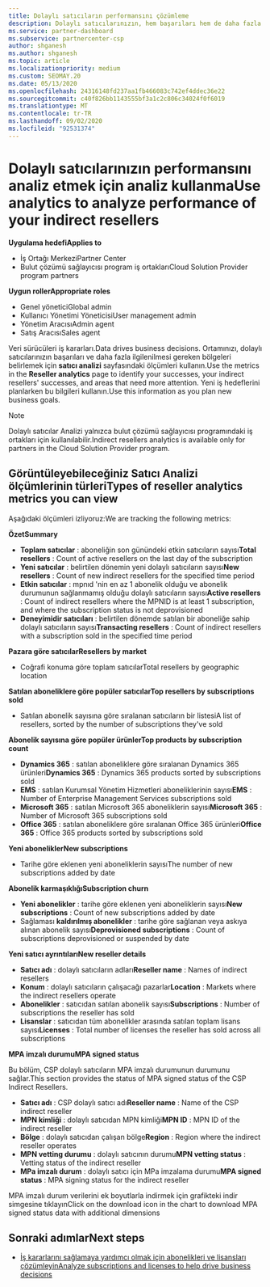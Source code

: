 ```yaml
---
title: Dolaylı satıcıların performansını çözümleme
description: Dolaylı satıcılarınızın, hem başarıları hem de daha fazla ilgilenilmesi gerekebilecek alanlarında nasıl çalıştığını öğrenmek için analiz kullanın.
ms.service: partner-dashboard
ms.subservice: partnercenter-csp
author: shganesh
ms.author: shganesh
ms.topic: article
ms.localizationpriority: medium
ms.custom: SEOMAY.20
ms.date: 05/13/2020
ms.openlocfilehash: 24316148fd237aa1fb466083c742ef4ddec36e22
ms.sourcegitcommit: c40f826bb1143555bf3a1c2c806c34024f0f6019
ms.translationtype: MT
ms.contentlocale: tr-TR
ms.lasthandoff: 09/02/2020
ms.locfileid: "92531374"
---
```

# <a name="use-analytics-to-analyze-performance-of-your-indirect-resellers"></a><span data-ttu-id="0fb10-103">Dolaylı satıcılarınızın performansını analiz etmek için analiz kullanma</span><span class="sxs-lookup"><span data-stu-id="0fb10-103">Use analytics to analyze performance of your indirect resellers</span></span>

<span data-ttu-id="0fb10-104">**Uygulama hedefi**</span><span class="sxs-lookup"><span data-stu-id="0fb10-104">**Applies to**</span></span>

- <span data-ttu-id="0fb10-105">İş Ortağı Merkezi</span><span class="sxs-lookup"><span data-stu-id="0fb10-105">Partner Center</span></span>
- <span data-ttu-id="0fb10-106">Bulut çözümü sağlayıcısı program iş ortakları</span><span class="sxs-lookup"><span data-stu-id="0fb10-106">Cloud Solution Provider program partners</span></span>

<span data-ttu-id="0fb10-107">**Uygun roller**</span><span class="sxs-lookup"><span data-stu-id="0fb10-107">**Appropriate roles**</span></span>

- <span data-ttu-id="0fb10-108">Genel yönetici</span><span class="sxs-lookup"><span data-stu-id="0fb10-108">Global admin</span></span>
- <span data-ttu-id="0fb10-109">Kullanıcı Yönetimi Yöneticisi</span><span class="sxs-lookup"><span data-stu-id="0fb10-109">User management admin</span></span>
- <span data-ttu-id="0fb10-110">Yönetim Aracısı</span><span class="sxs-lookup"><span data-stu-id="0fb10-110">Admin agent</span></span>
- <span data-ttu-id="0fb10-111">Satış Aracısı</span><span class="sxs-lookup"><span data-stu-id="0fb10-111">Sales agent</span></span>

<span data-ttu-id="0fb10-112">Veri sürücüleri iş kararları.</span><span class="sxs-lookup"><span data-stu-id="0fb10-112">Data drives business decisions.</span></span> <span data-ttu-id="0fb10-113">Ortamınızı, dolaylı satıcılarınızın başarıları ve daha fazla ilgilenilmesi gereken bölgeleri belirlemek için **satıcı analizi** sayfasındaki ölçümleri kullanın.</span><span class="sxs-lookup"><span data-stu-id="0fb10-113">Use the metrics in the **Reseller analytics** page to identify your successes, your indirect resellers' successes, and areas that need more attention.</span></span> <span data-ttu-id="0fb10-114">Yeni iş hedeflerini planlarken bu bilgileri kullanın.</span><span class="sxs-lookup"><span data-stu-id="0fb10-114">Use this information as you plan new business goals.</span></span>

> [!NOTE]
> <span data-ttu-id="0fb10-115">Dolaylı satıcılar Analizi yalnızca bulut çözümü sağlayıcısı programındaki iş ortakları için kullanılabilir.</span><span class="sxs-lookup"><span data-stu-id="0fb10-115">Indirect resellers analytics is available only for partners in the Cloud Solution Provider program.</span></span>

## <a name="types-of-reseller-analytics-metrics-you-can-view"></a><span data-ttu-id="0fb10-116">Görüntüleyebileceğiniz Satıcı Analizi ölçümlerinin türleri</span><span class="sxs-lookup"><span data-stu-id="0fb10-116">Types of reseller analytics metrics you can view</span></span>

<span data-ttu-id="0fb10-117">Aşağıdaki ölçümleri izliyoruz:</span><span class="sxs-lookup"><span data-stu-id="0fb10-117">We are tracking the following metrics:</span></span>

<span data-ttu-id="0fb10-118">**Özet**</span><span class="sxs-lookup"><span data-stu-id="0fb10-118">**Summary**</span></span>  
 - <span data-ttu-id="0fb10-119">**Toplam satıcılar** : aboneliğin son günündeki etkin satıcıların sayısı</span><span class="sxs-lookup"><span data-stu-id="0fb10-119">**Total resellers** : Count of active resellers on the last day of the subscription</span></span>  
 - <span data-ttu-id="0fb10-120">**Yeni satıcılar** : belirtilen dönemin yeni dolaylı satıcıların sayısı</span><span class="sxs-lookup"><span data-stu-id="0fb10-120">**New resellers** : Count of new indirect resellers for the specified time period</span></span>  
 - <span data-ttu-id="0fb10-121">**Etkin satıcılar** : mpnıd 'nin en az 1 abonelik olduğu ve abonelik durumunun sağlanmamış olduğu dolaylı satıcıların sayısı</span><span class="sxs-lookup"><span data-stu-id="0fb10-121">**Active resellers** : Count of indirect resellers where the MPNID is at least 1 subscription, and where the subscription status is not deprovisioned</span></span>  
 - <span data-ttu-id="0fb10-122">**Deneyimidir satıcıları** : belirtilen dönemde satılan bir aboneliğe sahip dolaylı satıcıların sayısı</span><span class="sxs-lookup"><span data-stu-id="0fb10-122">**Transacting resellers** : Count of indirect resellers with a subscription sold in the specified time period</span></span>  

<span data-ttu-id="0fb10-123">**Pazara göre satıcılar**</span><span class="sxs-lookup"><span data-stu-id="0fb10-123">**Resellers by market**</span></span>  
 - <span data-ttu-id="0fb10-124">Coğrafi konuma göre toplam satıcılar</span><span class="sxs-lookup"><span data-stu-id="0fb10-124">Total resellers by geographic location</span></span>  

<span data-ttu-id="0fb10-125">**Satılan aboneliklere göre popüler satıcılar**</span><span class="sxs-lookup"><span data-stu-id="0fb10-125">**Top resellers by subscriptions sold**</span></span>
 - <span data-ttu-id="0fb10-126">Satılan abonelik sayısına göre sıralanan satıcıların bir listesi</span><span class="sxs-lookup"><span data-stu-id="0fb10-126">A list of resellers, sorted by the number of subscriptions they've sold</span></span>  

<span data-ttu-id="0fb10-127">**Abonelik sayısına göre popüler ürünler**</span><span class="sxs-lookup"><span data-stu-id="0fb10-127">**Top products by subscription count**</span></span>  
 - <span data-ttu-id="0fb10-128">**Dynamics 365** : satılan aboneliklere göre sıralanan Dynamics 365 ürünleri</span><span class="sxs-lookup"><span data-stu-id="0fb10-128">**Dynamics 365** : Dynamics 365 products sorted by subscriptions sold</span></span>  
 - <span data-ttu-id="0fb10-129">**EMS** : satılan Kurumsal Yönetim Hizmetleri aboneliklerinin sayısı</span><span class="sxs-lookup"><span data-stu-id="0fb10-129">**EMS** : Number of Enterprise Management Services subscriptions sold</span></span>  
 - <span data-ttu-id="0fb10-130">**Microsoft 365** : satılan Microsoft 365 aboneliklerin sayısı</span><span class="sxs-lookup"><span data-stu-id="0fb10-130">**Microsoft 365** : Number of Microsoft 365 subscriptions sold</span></span>  
 - <span data-ttu-id="0fb10-131">**Office 365** : satılan aboneliklere göre sıralanan Office 365 ürünleri</span><span class="sxs-lookup"><span data-stu-id="0fb10-131">**Office 365** : Office 365 products sorted by subscriptions sold</span></span>  

<span data-ttu-id="0fb10-132">**Yeni abonelikler**</span><span class="sxs-lookup"><span data-stu-id="0fb10-132">**New subscriptions**</span></span>  
 - <span data-ttu-id="0fb10-133">Tarihe göre eklenen yeni aboneliklerin sayısı</span><span class="sxs-lookup"><span data-stu-id="0fb10-133">The number of new subscriptions added by date</span></span>  

<span data-ttu-id="0fb10-134">**Abonelik karmaşıklığı**</span><span class="sxs-lookup"><span data-stu-id="0fb10-134">**Subscription churn**</span></span>  
 - <span data-ttu-id="0fb10-135">**Yeni abonelikler** : tarihe göre eklenen yeni aboneliklerin sayısı</span><span class="sxs-lookup"><span data-stu-id="0fb10-135">**New subscriptions** : Count of new subscriptions added by date</span></span>  
 - <span data-ttu-id="0fb10-136">Sağlaması **kaldırılmış abonelikler** : tarihe göre sağlanan veya askıya alınan abonelik sayısı</span><span class="sxs-lookup"><span data-stu-id="0fb10-136">**Deprovisioned subscriptions** : Count of subscriptions deprovisioned or suspended by date</span></span>  

<span data-ttu-id="0fb10-137">**Yeni satıcı ayrıntıları**</span><span class="sxs-lookup"><span data-stu-id="0fb10-137">**New reseller details**</span></span>  
 - <span data-ttu-id="0fb10-138">**Satıcı adı** : dolaylı satıcıların adları</span><span class="sxs-lookup"><span data-stu-id="0fb10-138">**Reseller name** : Names of indirect resellers</span></span>  
 - <span data-ttu-id="0fb10-139">**Konum** : dolaylı satıcıların çalışacağı pazarlar</span><span class="sxs-lookup"><span data-stu-id="0fb10-139">**Location** : Markets where the indirect resellers operate</span></span>  
 - <span data-ttu-id="0fb10-140">**Abonelikler** : satıcıdan satılan abonelik sayısı</span><span class="sxs-lookup"><span data-stu-id="0fb10-140">**Subscriptions** : Number of subscriptions the reseller has sold</span></span>  
 - <span data-ttu-id="0fb10-141">**Lisanslar** : satıcıdan tüm abonelikler arasında satılan toplam lisans sayısı</span><span class="sxs-lookup"><span data-stu-id="0fb10-141">**Licenses** : Total number of licenses the reseller has sold across all subscriptions</span></span>  

<span data-ttu-id="0fb10-142">**MPA imzalı durumu**</span><span class="sxs-lookup"><span data-stu-id="0fb10-142">**MPA signed status**</span></span>

<span data-ttu-id="0fb10-143">Bu bölüm, CSP dolaylı satıcıların MPA imzalı durumunun durumunu sağlar.</span><span class="sxs-lookup"><span data-stu-id="0fb10-143">This section provides the status of MPA signed status of the CSP Indirect Resellers.</span></span>

 - <span data-ttu-id="0fb10-144">**Satıcı adı** : CSP dolaylı satıcı adı</span><span class="sxs-lookup"><span data-stu-id="0fb10-144">**Reseller name** : Name of the CSP indirect reseller</span></span>
 - <span data-ttu-id="0fb10-145">**MPN kimliği** : dolaylı satıcıdan MPN kimliği</span><span class="sxs-lookup"><span data-stu-id="0fb10-145">**MPN ID** : MPN ID of the indirect reseller</span></span>
 - <span data-ttu-id="0fb10-146">**Bölge** : dolaylı satıcıdan çalışan bölge</span><span class="sxs-lookup"><span data-stu-id="0fb10-146">**Region** : Region where the indirect reseller operates</span></span>
 - <span data-ttu-id="0fb10-147">**MPN vetting durumu** : dolaylı satıcının durumu</span><span class="sxs-lookup"><span data-stu-id="0fb10-147">**MPN vetting status** : Vetting status of the indirect reseller</span></span>
 - <span data-ttu-id="0fb10-148">**MPa imzalı durum** : dolaylı satıcı için MPa imzalama durumu</span><span class="sxs-lookup"><span data-stu-id="0fb10-148">**MPA signed status** : MPA signing status for the indirect reseller</span></span>

<span data-ttu-id="0fb10-149">MPA imzalı durum verilerini ek boyutlarla indirmek için grafikteki indir simgesine tıklayın</span><span class="sxs-lookup"><span data-stu-id="0fb10-149">Click on the download icon in the chart to download MPA signed status data with additional dimensions</span></span>
  
## <a name="next-steps"></a><span data-ttu-id="0fb10-150">Sonraki adımlar</span><span class="sxs-lookup"><span data-stu-id="0fb10-150">Next steps</span></span>

- [<span data-ttu-id="0fb10-151">İş kararlarını sağlamaya yardımcı olmak için abonelikleri ve lisansları çözümleyin</span><span class="sxs-lookup"><span data-stu-id="0fb10-151">Analyze subscriptions and licenses to help drive business decisions</span></span>](analyze-subscriptions-licenses.md)